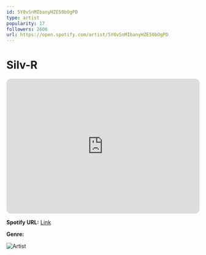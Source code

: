 ```yaml
---
id: 5Y0vSnMIbanyHZE50bOgPD
type: artist
popularity: 17
followers: 2606
url: https://open.spotify.com/artist/5Y0vSnMIbanyHZE50bOgPD
---
```

# Silv-R

<iframe style="border-radius:12px" src="https://open.spotify.com/embed/artist/5Y0vSnMIbanyHZE50bOgPD" width="100%" height="352" frameBorder="0" allowfullscreen="" allow="autoplay; clipboard-write; encrypted-media; fullscreen; picture-in-picture" loading="lazy"></iframe>

**Spotify URL:** [Link](https://open.spotify.com/artist/5Y0vSnMIbanyHZE50bOgPD)

**Genre:** 

![Artist](https://i.scdn.co/image/ab6761610000e5ebdeae0718550800af2960178a)
